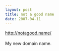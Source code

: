 ```yaml
---
layout: post
title: not a good name
date: 2007-04-11
---
```


<a href="http://notagood.name/">http://notagood.name/</a><br /><br />My new domain name.
